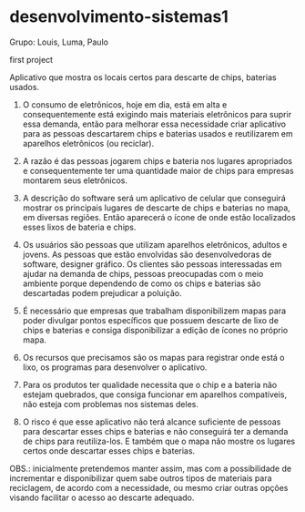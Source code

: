 # desenvolvimento-sistemas1
Grupo: Louis, Luma, Paulo

first project


Aplicativo que mostra os locais certos para descarte de chips, baterias usados.

1. O consumo de eletrônicos, hoje em dia, está em alta e consequentemente está exigindo mais materiais eletrônicos para suprir essa demanda, então para melhorar essa necessidade criar aplicativo para as pessoas descartarem chips e baterias usados e reutilizarem em aparelhos eletrônicos (ou reciclar).

2. A razão é das pessoas jogarem chips e bateria nos lugares apropriados e consequentemente ter uma quantidade maior de chips para empresas montarem seus eletrônicos.

3. A descrição do software será um aplicativo de celular que conseguirá mostrar os principais lugares de descarte de chips e baterias no mapa, em diversas regiões. Então aparecerá o ícone de onde estão localizados esses lixos de bateria e chips.

4. Os usuários são pessoas que utilizam aparelhos eletrônicos, adultos e jovens. As pessoas que estão envolvidas são desenvolvedoras de software, designer gráfico. Os clientes são pessoas interessadas em ajudar na demanda de chips, pessoas preocupadas com o meio ambiente porque dependendo de como os chips e baterias são descartadas podem prejudicar a poluição.

5. É necessário que empresas que trabalham disponibilizem mapas para poder divulgar pontos específicos que possuem descarte de lixo de chips e baterias e consiga disponibilizar a edição de ícones no próprio mapa.

6. Os recursos que precisamos são os mapas para registrar onde está o lixo, os programas para desenvolver o aplicativo.

7. Para os produtos ter qualidade necessita que o chip e a bateria não estejam quebrados, que consiga funcionar em aparelhos compatíveis, não esteja com problemas nos sistemas deles.

8. O risco é que esse aplicativo não terá alcance suficiente de pessoas para descartar esses chips e baterias e não conseguirá ter a demanda de chips para reutiliza-los. E também que o mapa não mostre os lugares certos onde descartar esses chips e baterias.

OBS.: inicialmente pretendemos manter assim, mas com a possibilidade de incrementar e disponibilizar quem sabe outros tipos de materiais para reciclagem, de acordo com a necessidade, ou mesmo criar outras opções visando facilitar o acesso ao descarte adequado.
